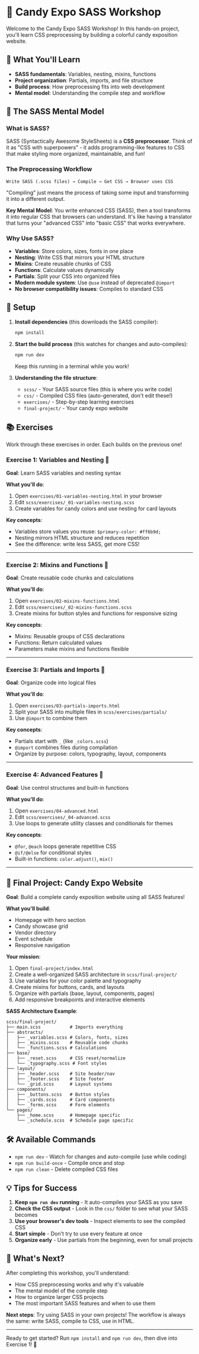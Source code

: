 # 🍭 Candy Expo SASS Workshop

Welcome to the Candy Expo SASS Workshop! In this hands-on project, you'll learn CSS preprocessing by building a colorful candy exposition website.

## 🎯 What You'll Learn

- **SASS fundamentals**: Variables, nesting, mixins, functions
- **Project organization**: Partials, imports, and file structure
- **Build process**: How preprocessing fits into web development
- **Mental model**: Understanding the compile step and workflow

## 🧠 The SASS Mental Model

### What is SASS?
SASS (Syntactically Awesome StyleSheets) is a **CSS preprocessor**. Think of it as "CSS with superpowers" - it adds programming-like features to CSS that make styling more organized, maintainable, and fun!

### The Preprocessing Workflow
```
Write SASS (.scss files) → Compile → Get CSS → Browser uses CSS
```
"Compiling" just means the process of taking some input and transforming it into a different output.

**Key Mental Model**: You write enhanced CSS (SASS), then a tool transforms it into regular CSS that browsers can understand. It's like having a translator that turns your "advanced CSS" into "basic CSS" that works everywhere.

### Why Use SASS?
- **Variables**: Store colors, sizes, fonts in one place
- **Nesting**: Write CSS that mirrors your HTML structure
- **Mixins**: Create reusable chunks of CSS
- **Functions**: Calculate values dynamically
- **Partials**: Split your CSS into organized files
- **Modern module system**: Use `@use` instead of deprecated `@import`
- **No browser compatibility issues**: Compiles to standard CSS

## 🚀 Setup

1. **Install dependencies** (this downloads the SASS compiler):
   ```bash
   npm install
   ```

2. **Start the build process** (this watches for changes and auto-compiles):
   ```bash
   npm run dev
   ```
   Keep this running in a terminal while you work!

3. **Understanding the file structure**:
   - `scss/` - Your SASS source files (this is where you write code)
   - `css/` - Compiled CSS files (auto-generated, don't edit these!)
   - `exercises/` - Step-by-step learning exercises
   - `final-project/` - Your candy expo website

## 📚 Exercises

Work through these exercises in order. Each builds on the previous one!

### Exercise 1: Variables and Nesting 🎨
**Goal**: Learn SASS variables and nesting syntax

**What you'll do**:
1. Open `exercises/01-variables-nesting.html` in your browser
2. Edit `scss/exercises/_01-variables-nesting.scss`
3. Create variables for candy colors and use nesting for card layouts

**Key concepts**:
- Variables store values you reuse: `$primary-color: #ff6b9d;`
- Nesting mirrors HTML structure and reduces repetition
- See the difference: write less SASS, get more CSS!

---

### Exercise 2: Mixins and Functions 🔧
**Goal**: Create reusable code chunks and calculations

**What you'll do**:
1. Open `exercises/02-mixins-functions.html`
2. Edit `scss/exercises/_02-mixins-functions.scss`
3. Create mixins for button styles and functions for responsive sizing

**Key concepts**:
- Mixins: Reusable groups of CSS declarations
- Functions: Return calculated values
- Parameters make mixins and functions flexible

---

### Exercise 3: Partials and Imports 📁
**Goal**: Organize code into logical files

**What you'll do**:
1. Open `exercises/03-partials-imports.html`
2. Split your SASS into multiple files in `scss/exercises/partials/`
3. Use `@import` to combine them

**Key concepts**:
- Partials start with `_` (like `_colors.scss`)
- `@import` combines files during compilation
- Organize by purpose: colors, typography, layout, components

---

### Exercise 4: Advanced Features 🎪
**Goal**: Use control structures and built-in functions

**What you'll do**:
1. Open `exercises/04-advanced.html`
2. Edit `scss/exercises/_04-advanced.scss`
3. Use loops to generate utility classes and conditionals for themes

**Key concepts**:
- `@for`, `@each` loops generate repetitive CSS
- `@if/@else` for conditional styles
- Built-in functions: `color.adjust()`, `mix()`

---

## 🎪 Final Project: Candy Expo Website

**Goal**: Build a complete candy exposition website using all SASS features!

**What you'll build**:
- Homepage with hero section
- Candy showcase grid
- Vendor directory
- Event schedule
- Responsive navigation

**Your mission**:
1. Open `final-project/index.html`
2. Create a well-organized SASS architecture in `scss/final-project/`
3. Use variables for your color palette and typography
4. Create mixins for buttons, cards, and layouts
5. Organize with partials (base, layout, components, pages)
6. Add responsive breakpoints and interactive elements

**SASS Architecture Example**:
```
scss/final-project/
├── main.scss           # Imports everything
├── abstracts/
│   ├── _variables.scss # Colors, fonts, sizes
│   ├── _mixins.scss    # Reusable code chunks
│   └── _functions.scss # Calculations
├── base/
│   ├── _reset.scss     # CSS reset/normalize
│   └── _typography.scss # Font styles
├── layout/
│   ├── _header.scss    # Site header/nav
│   ├── _footer.scss    # Site footer
│   └── _grid.scss      # Layout systems
├── components/
│   ├── _buttons.scss   # Button styles
│   ├── _cards.scss     # Card components
│   └── _forms.scss     # Form elements
└── pages/
    ├── _home.scss      # Homepage specific
    └── _schedule.scss  # Schedule page specific
```

## 🛠️ Available Commands

- `npm run dev` - Watch for changes and auto-compile (use while coding)
- `npm run build-once` - Compile once and stop
- `npm run clean` - Delete compiled CSS files

## 💡 Tips for Success

1. **Keep `npm run dev` running** - It auto-compiles your SASS as you save
2. **Check the CSS output** - Look in the `css/` folder to see what your SASS becomes
3. **Use your browser's dev tools** - Inspect elements to see the compiled CSS
4. **Start simple** - Don't try to use every feature at once
5. **Organize early** - Use partials from the beginning, even for small projects

## 🎉 What's Next?

After completing this workshop, you'll understand:
- How CSS preprocessing works and why it's valuable
- The mental model of the compile step
- How to organize larger CSS projects
- The most important SASS features and when to use them

**Next steps**: Try using SASS in your own projects! The workflow is always the same: write SASS, compile to CSS, use in HTML.

---

Ready to get started? Run `npm install` and `npm run dev`, then dive into Exercise 1! 🚀
